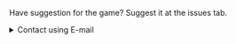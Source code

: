Have suggestion for the game? Suggest it at the issues tab.
<details>
<summary>Contact using E-mail</summary>
contact@clicking.ml 
</details>